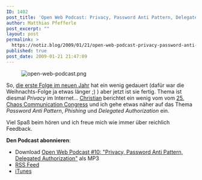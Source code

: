 ```yaml
---
ID: 1402
post_title: 'Open Web Podcast: Privacy, Password Anti Pattern, Delegated Authorization'
author: Matthias Pfefferle
post_excerpt: ""
layout: post
permalink: >
  https://notiz.blog/2009/01/21/open-web-podcast-privacy-password-anti-pattern-delegated-authorization/
published: true
post_date: 2009-01-21 21:47:09
---
```

<!-- wp:image {"align":"center"} -->
<div class="wp-block-image"><figure class="aligncenter"><img src="https://notiz.blog/wp-content/uploads/2008/11/open-web-podcast.png" alt="open-web-podcast.png"/></figure></div>
<!-- /wp:image -->

<!-- wp:paragraph -->
<p>So, <a href="http://openweb.mixxt.de/networks/blog/post.mrtopf:5">die erste Folge im neuen Jahr</a> hat ein wenig gedauert (dafür war die Weihnachts-Folge ja etwas länger ;) ) aber jetzt ist sie fertig. Thema ist diesmal <em>Privacy</em> im Internet... <a href="http://mrtopf.de/blog/">Christian</a> berichtet ein wenig vom vom <a href="http://events.ccc.de/congress/2008/">25. Chaos Communication Congress</a> und ich gehe etwas näher auf das Thema <em>Password Anti Pattern</em>, <em>Phishing</em> und <em>Delegated Authorization</em> ein.</p>
<!-- /wp:paragraph -->

<!-- wp:paragraph -->
<p>Viel Spaß beim hören und ich freue mich wie immer über reichlich Feedback.</p>
<!-- /wp:paragraph -->

<!-- wp:paragraph -->
<p><strong>Den Podcast abonnieren</strong>:</p>
<!-- /wp:paragraph -->

<!-- wp:list -->
<ul>
	<li>Download <a href="http://openwebpodcast.de/mp3/openweb10.mp3">Open Web Podcast #10: "Privacy, Password Anti Pattern, Delegated Authorization"</a> als MP3</li>
	<li><a href="http://feeds.feedburner.com/openwebcast">RSS Feed</a></li>
	<li><a href="http://phobos.apple.com/WebObjects/MZStore.woa/wa/viewPodcast?id=294732929">iTunes</a></li>
</ul>
<!-- /wp:list -->